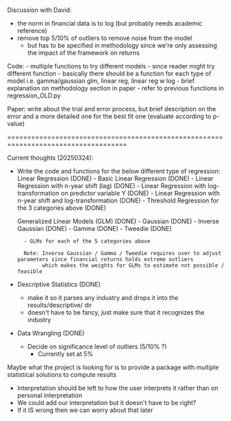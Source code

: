 Discussion with David:
- the norm in financial data is to log (but probably needs academic reference)
- remove top 5/10% of outliers to remove noise from the model 
    - but has to be specified in methodology since we're only assessing the impact of the framework on returns

Code:
    - multiple functions to try different models 
    - since reader might try different function 
    - basically there should be a function for each type of model i.e. gamma/gaussian glm, linear reg, linear reg w log
    - brief explanation on methodology section in paper
    - refer to previous functions in regression_OLD.py

Paper: 
    write about the trial and error process, but brief description on the error and a more detailed 
    one for the best fit one (evaluate according to p-value)

====================================================================================

Current thoughts (20250324):
- Write the code and functions for the below different type of regression:
    Linear Regression (DONE)
        - Basic Linear Regression (DONE)
        - Linear Regression with n-year shift (lag) (DONE)
        - Linear Regression with log-transformation on predictor variable Y (DONE)
        - Linear Regression with n-year shift and log-transformation (DONE)
        - Threshold Regression for the 3 categories above (DONE)

    Generalized Linear Models (GLM) (DONE)
        - Gaussian (DONE)
        - Inverse Gaussian (DONE)
        - Gamma (DONE) 
        - Tweedie (DONE) 

        - GLMs for each of the 5 categories above

        Note: Inverse Gaussian / Gamma / Tweedie requires user to adjust parameters since financial returns holds extreme outliers
              which makes the weights for GLMs to estimate not possible / feasible

- Descriptive Statistics (DONE)
    - make it so it parses any industry and drops it into the results/descriptive/ dir
    - doesn't have to be fancy, just make sure that it recognizes the industry

- Data Wrangling (DONE)
    - Decide on significance level of outliers (5/10% ?)
        - Currently set at 5% 

Maybe what the project is looking for is to provide a package with multiple statistical solutions to compute results
- Interpretation should be left to how the user interprets it rather than on personal interpretation
- We could add our interpretation but it doesn't have to be right?
- If it IS wrong then we can worry about that later